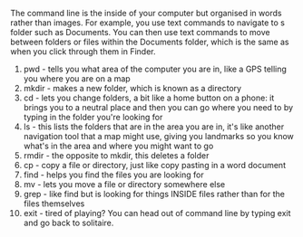 The command line is the inside of your computer but organised in words rather than images. For example, you use text commands to navigate to s folder such as Documents. You can then use text commands to move between folders or files within the Documents folder, which is the same as when you click through them in Finder. 

1. pwd - tells you what area of the computer you are in, like a GPS telling you where you are on a map
2. mkdir - makes a new folder, which is known as a directory
3. cd - lets you change folders, a bit like a home button on a phone: it brings you to a neutral place and then you can go where you need to by typing in the folder you're looking for 
4. ls - this lists the folders that are in the area you are in, it's like another navigation tool that a map might use, giving you landmarks so you know what's in the area and where you might want to go
5. rmdir - the opposite to mkdir, this deletes a folder
6. cp - copy a file or directory, just like copy pasting in a word document
7. find - helps you find the files you are looking for 
8. mv - lets you move a file or directory somewhere else
9. grep - like find but is looking for things INSIDE files rather than for the files themselves 
10. exit - tired of playing? You can head out of command line by typing exit and go back to solitaire. 